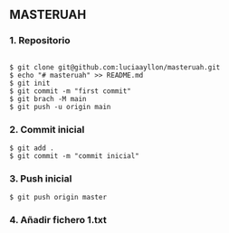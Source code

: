 ## MASTERUAH

### 1. Repositorio

```

$ git clone git@github.com:luciaayllon/masteruah.git
$ echo "# masteruah" >> README.md
$ git init
$ git commit -m "first commit"
$ git brach -M main
$ git push -u origin main

```

### 2. Commit inicial

```
$ git add .
$ git commit -m "commit inicial"
```



### 3. Push inicial

```
$ git push origin master
```

### 4. Añadir fichero 1.txt

```

```

